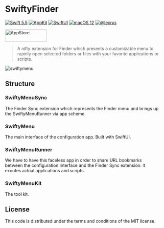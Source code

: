 # SwiftyFinder

[![Swift 5.5](https://img.shields.io/badge/Swift-5.5-ED523F.svg?style=flat)](https://swift.org/)
[![AppKit](https://img.shields.io/badge/AppKit-✓-orange)](https://developer.apple.com/xcode/swiftui/)
[![SwiftUI](https://img.shields.io/badge/SwiftUI-✓-orange)](https://developer.apple.com/xcode/swiftui/)
[![macOS 12](https://img.shields.io/badge/macOS12-Compatible-green)](https://developer.apple.com/xcode/swiftui/)
[![@lexrus](https://img.shields.io/badge/contact-@lexrus-336699.svg?style=flat)](https://twitter.com/lexrus)

[<img src="https://cloud.githubusercontent.com/assets/219689/5575342/963e0ee8-9013-11e4-8091-7ece67d64729.png" width="135" height="40" alt="AppStore"/>](https://apps.apple.com/app/swiftymenu/id1567748223)

> A nifty extension for Finder which presents a customizable menu to rapidly open selected folders or files with your favorite applications or scripts.

![swiftymenu](https://user-images.githubusercontent.com/219689/174636051-dd86c7fe-0b3d-4863-9a0d-ecd986f6a3c9.png)

## Structure

### SwiftyMenuSync

The Finder Sync extension which represents the Finder menu and brings up the SwiftyMenuRunner via app scheme.

### SwiftyMenu

The main interface of the configuration app. Built with SwiftUI.

### SwiftyMenuRunner

We have to have this faceless app in order to share URL bookmarks between the configuration interface and the Finder Sync extension. It excutes actual applications and scripts.

### SwiftyMenuKit

The tool kit.

## License

This code is distributed under the terms and conditions of the MIT license.
